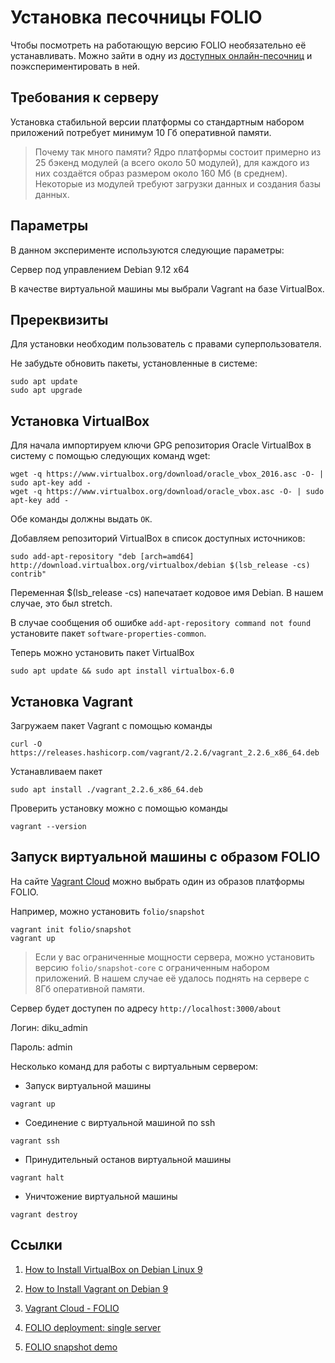 # Установка песочницы FOLIO

Чтобы посмотреть на работающую версию FOLIO необязательно её устанавливать. Можно зайти в одну из [доступных онлайн-песочниц](https://folio-snapshot-stable.aws.indexdata.com/) и поэкспериментировать в ней.
  

## Требования к серверу

Установка стабильной версии платформы со стандартным набором приложений потребует минимум 10 Гб оперативной памяти. 

> Почему так много памяти? Ядро платформы состоит примерно из 25 бэкенд модулей (а всего около 50 модулей), для каждого из них создаётся образ размером около 160 Мб (в среднем). Некоторые из модулей требуют загрузки данных и создания базы данных.

## Параметры

В данном эксперименте используются следующие параметры:

Сервер под управлением Debian 9.12 x64

В качестве виртуальной машины мы выбрали Vagrant на базе VirtualBox.

## Пререквизиты

Для установки необходим пользователь с правами суперпользователя.

Не забудьте обновить пакеты, установленные в системе:

```
sudo apt update
sudo apt upgrade
```

## Установка VirtualBox

Для начала импортируем ключи GPG репозитория Oracle VirtualBox в систему с помощью следующих команд wget:

```
wget -q https://www.virtualbox.org/download/oracle_vbox_2016.asc -O- | sudo apt-key add -
wget -q https://www.virtualbox.org/download/oracle_vbox.asc -O- | sudo apt-key add -
```

Обе команды должны выдать `OK`.

Добавляем репозиторий VirtualBox в список доступных источников:

```
sudo add-apt-repository "deb [arch=amd64] http://download.virtualbox.org/virtualbox/debian $(lsb_release -cs) contrib"
```

Переменная $(lsb_release -cs) напечатает кодовое имя Debian. В нашем случае, это был stretch.

В случае сообщения об ошибке `add-apt-repository command not found` установите пакет `software-properties-common`.

Теперь можно установить пакет VirtualBox

```
sudo apt update && sudo apt install virtualbox-6.0
```

## Установка Vagrant

Загружаем пакет Vagrant с помощью команды

```
curl -O https://releases.hashicorp.com/vagrant/2.2.6/vagrant_2.2.6_x86_64.deb
```

Устанавливаем пакет

```
sudo apt install ./vagrant_2.2.6_x86_64.deb
```

Проверить установку можно с помощью команды

```
vagrant --version
```


## Запуск виртуальной машины с образом FOLIO

На сайте [Vagrant Cloud](https://app.vagrantup.com/folio) можно выбрать один из образов платформы FOLIO.

Например, можно установить `folio/snapshot`

```
vagrant init folio/snapshot
vagrant up
```

> Если у вас ограниченные мощности сервера, можно установить версию `folio/snapshot-core` с ограниченным набором приложений. В нашем случае её удалось поднять на сервере с 8Гб оперативной памяти.

Сервер будет доступен по адресу `http://localhost:3000/about`

Логин: diku_admin

Пароль: admin



Несколько команд для работы с виртуальным сервером:

* Запуск виртуальной машины

```
vagrant up
```

* Соединение с виртуальной машиной по ssh
```
vagrant ssh
```

* Принудительный останов виртуальной машины
```
vagrant halt
```

* Уничтожение виртуальной машины
```
vagrant destroy
```

## Ссылки

1. [How to Install VirtualBox on Debian Linux 9](https://linuxize.com/post/how-to-install-virtualbox-on-debian-9/)

1. [How to Install Vagrant on Debian 9](https://linuxize.com/post/how-to-install-vagrant-on-debian-9/)

1. [Vagrant Cloud - FOLIO](https://app.vagrantup.com/folio)

1. [FOLIO deployment: single server](https://github.com/folio-org/folio-install/tree/master/runbooks/single-server#folio-deployment-single-server)

1. [FOLIO snapshot demo](https://folio-snapshot-stable.aws.indexdata.com/)
